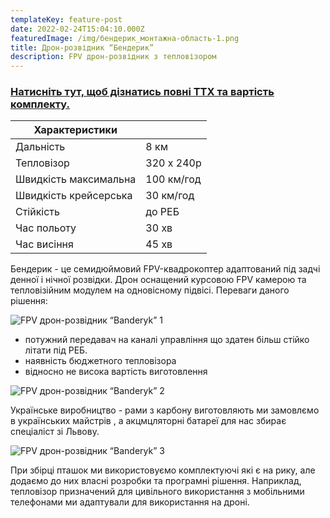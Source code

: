 ```yaml
---
templateKey: feature-post
date: 2022-02-24T15:04:10.000Z
featuredImage: /img/бендерик_монтажна-область-1.png
title: Дрон-розвідник “Бендерик”
description: FPV дрон-розвідник з тепловізором
---
```

### <a href="https://drive.google.com/file/d/1tCYr0b9FZUmlbuvkzMd-4oHIH1c5NAq7/view  ">**Натисніть тут, щоб дізнатись повні ТТХ та вартість комплекту.**</a>

| Характеристики        |            |
| --------------------- | ---------- |
| Дальність             | 8 км       |
| Тепловізор            | 320 х 240p |
| Швидкість максимальна | 100 км/год |
| Швидкість крейсерська | 30 км/год  |
| Стійкість             | до РЕБ     |
| Час польоту           | 30 хв      |
| Час висіння           | 45 хв      |

Бендерик - це семидюймовий FPV-квадрокоптер адаптований під задчі денної і нічної розвідки. Дрон оснащений курсовою FPV камерою та тепловізійним модулем на одновісному підвісі. Переваги даного рішення:

![FPV дрон-розвідник “Banderyk” 1](/img/product_1_2.jpg)

* потужний передавач на каналі управління що здатен більш стійко літати під РЕБ.
* наявність бюджетного тепловізора
* відносно не висока вартість виготовлення

![FPV дрон-розвідник “Banderyk” 2](/img/product_1_3.jpg)

Українське виробництво - рами з карбону виготовляють ми замовлємо в українських майстрів , а акцмцляторні батареї для нас збирає спеціаліст зі Львову.

![FPV дрон-розвідник “Banderyk” 3](/img/img_4204.jpg)

При збірці пташок ми використовуємо комплектуючі які є на рику, але додаємо до них власні розробки та програмні рішення. Наприклад, тепловізор призначений для цивільного використання з мобільними телефонами ми адаптували для використання на дроні.